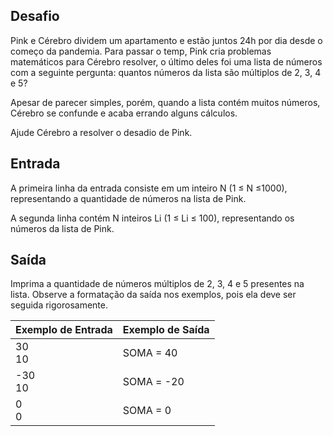 ## Desafio

Pink e Cérebro dividem um apartamento e estão juntos 24h por dia desde o começo da pandemia. 
Para passar o temp, Pink cria problemas matemáticos para Cérebro resolver, 
o último deles foi uma lista de números com a seguinte pergunta: quantos números da lista são múltiplos de 2, 3, 4 e 5?

Apesar de parecer simples, porém, quando a lista contém muitos números, Cérebro se confunde e acaba errando alguns cálculos.

Ajude Cérebro a resolver o desadio de Pink.

## Entrada

A primeira linha da entrada consiste em um inteiro N (1 ≤ N ≤1000), representando a quantidade de números na lista de Pink.

A segunda linha contém N inteiros Li (1 ≤ Li ≤ 100), representando os números da lista de Pink.

## Saída

Imprima a quantidade de números múltiplos de 2, 3, 4 e 5 presentes na lista. 
Observe a formatação da saída nos exemplos, pois ela deve ser seguida rigorosamente.

 | Exemplo de Entrada | Exemplo de Saída|
| ---|--- |
| 30<br />10 | SOMA = 40 |
| -30<br />10 | SOMA = -20 |
| 0<br />0 | SOMA = 0 |
